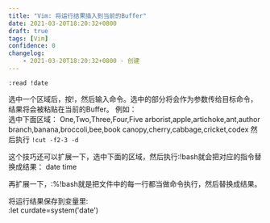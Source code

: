 ```yaml
---
title: "Vim: 将运行结果插入到当前的Buffer"
date: 2021-03-20T18:20:32+0800
draft: true
tags: [Vim]
confidence: 0
changelog:
    - 2021-03-20T18:20:32+0800 - 创建
---
```


`:read !date`

选中一个区域后，按!，然后输入命令。选中的部分将会作为参数传给目标命令，结果将会被粘贴在当前的Buffer。
例如：   
选中下面区域：
One,Two,Three,Four,Five
arborist,apple,artichoke,ant,author
branch,banana,broccoli,bee,book
canopy,cherry,cabbage,cricket,codex
然后执行 `!cut -f2-3 -d`

这个技巧还可以扩展一下，选中下面的区域，然后执行:!bash就会把对应的指令替换成结果：
date
time

再扩展一下，:%!bash就是把文件中的每一行都当做命令执行，然后替换成结果。

将运行结果保存到变量里:   
    :let curdate=system('date')
    
